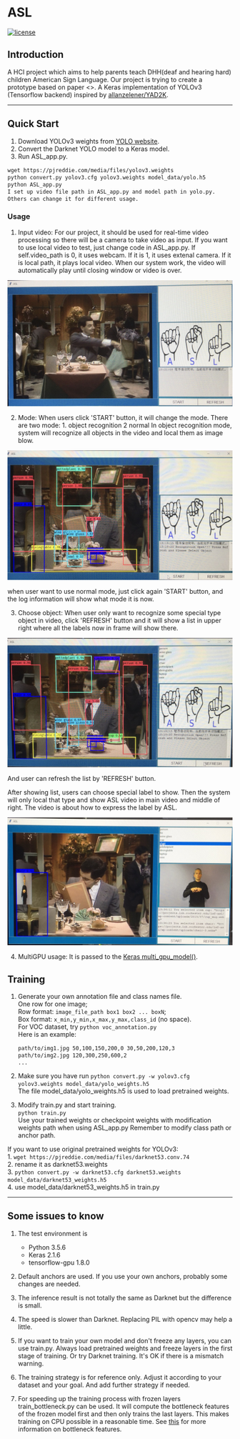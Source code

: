 # ASL

[![license](https://img.shields.io/github/license/mashape/apistatus.svg)](LICENSE)

## Introduction

A HCI project which aims to help parents teach DHH(deaf and hearing hard) children American Sign Language. Our project is trying to create a prototype based on paper <<Augmenting Communication Between Hearing Parents and Deaf Children>>. A Keras implementation of YOLOv3 (Tensorflow backend) inspired by [allanzelener/YAD2K](https://github.com/allanzelener/YAD2K).


---

## Quick Start

1. Download YOLOv3 weights from [YOLO website](http://pjreddie.com/darknet/yolo/).
2. Convert the Darknet YOLO model to a Keras model.
3. Run ASL_app.py.

```
wget https://pjreddie.com/media/files/yolov3.weights
python convert.py yolov3.cfg yolov3.weights model_data/yolo.h5
python ASL_app.py
I set up video file path in ASL_app.py and model path in yolo.py. Others can change it for different usage.
```

### Usage
1. Input video: For our project, it should be used for real-time video processing so there will be a camera to take video as input. If you want to use local video to test, just change code in ASL_app.py. If self.video_path is 0, it uses webcam. If it is 1, it uses extenal camera. If it is local path, it plays local video. When our system work, the video will automatically play until closing window or video is over.

![image](https://github.com/shiningstark/ASL/blob/master/font/WechatIMG16.jpeg)

2. Mode: When users click 'START' button, it will change the mode. There are two mode: 1. object recognition 2 normal 
In object recognition mode, system will recognize all objects in the video and local them as image blow.

![image](https://github.com/shiningstark/ASL/blob/master/font/WechatIMG18.jpeg)

when user want to use normal mode, just click again 'START' button, and the log information will show what mode it is now.

3. Choose object: When user only want to recognize some special type object in video, click 'REFRESH' button and it will show a list in upper right where all the labels now in frame will show there.

![image](https://github.com/shiningstark/ASL/blob/master/font/WechatIMG17.jpeg)

And user can refresh the list by 'REFRESH' button.

After showing list, users can choose special label to show. Then the system will only local that type and show ASL video in main video and middle of right. The video is about how to express the label by ASL.

![image](https://github.com/shiningstark/ASL/blob/master/font/WechatIMG19.jpeg)

4. MultiGPU usage: It is passed to the [Keras multi_gpu_model()](https://keras.io/utils/#multi_gpu_model).

## Training

1. Generate your own annotation file and class names file.  
    One row for one image;  
    Row format: `image_file_path box1 box2 ... boxN`;  
    Box format: `x_min,y_min,x_max,y_max,class_id` (no space).  
    For VOC dataset, try `python voc_annotation.py`  
    Here is an example:
    ```
    path/to/img1.jpg 50,100,150,200,0 30,50,200,120,3
    path/to/img2.jpg 120,300,250,600,2
    ...
    ```

2. Make sure you have run `python convert.py -w yolov3.cfg yolov3.weights model_data/yolo_weights.h5`  
    The file model_data/yolo_weights.h5 is used to load pretrained weights.

3. Modify train.py and start training.  
    `python train.py`  
    Use your trained weights or checkpoint weights with modification weights path when using ASL_app.py
    Remember to modify class path or anchor path.

If you want to use original pretrained weights for YOLOv3:  
    1. `wget https://pjreddie.com/media/files/darknet53.conv.74`  
    2. rename it as darknet53.weights  
    3. `python convert.py -w darknet53.cfg darknet53.weights model_data/darknet53_weights.h5`  
    4. use model_data/darknet53_weights.h5 in train.py

---

## Some issues to know

1. The test environment is
    - Python 3.5.6
    - Keras 2.1.6
    - tensorflow-gpu 1.8.0

2. Default anchors are used. If you use your own anchors, probably some changes are needed.

3. The inference result is not totally the same as Darknet but the difference is small.

4. The speed is slower than Darknet. Replacing PIL with opencv may help a little.

5. If you want to train your own model and don't freeze any layers, you can use train.py. Always load pretrained weights and freeze layers in the first stage of training. Or try Darknet training. It's OK if there is a mismatch warning.

6. The training strategy is for reference only. Adjust it according to your dataset and your goal. And add further strategy if needed.

7. For speeding up the training process with frozen layers train_bottleneck.py can be used. It will compute the bottleneck features of the frozen model first and then only trains the last layers. This makes training on CPU possible in a reasonable time. See [this](https://blog.keras.io/building-powerful-image-classification-models-using-very-little-data.html) for more information on bottleneck features.
